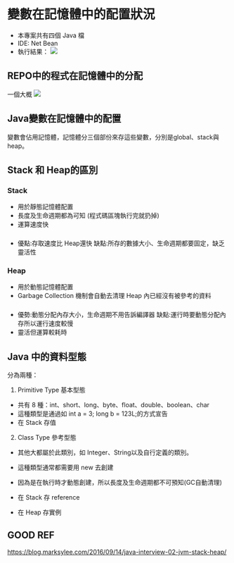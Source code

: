 # 變數在記憶體中的配置狀況

- 本專案共有四個 Java 檔
- IDE: Net Bean
- 執行結果：
![](https://i.imgur.com/raKiUPj.png)

## REPO中的程式在記憶體中的分配
一個大概
![](https://i.imgur.com/32KfRvs.png)

## Java變數在記憶體中的配置
變數會佔用記憶體，記憶體分三個部份來存這些變數，分別是global、stack與heap。

## Stack 和 Heap的區別

### Stack 
- 用於靜態記憶體配置
- 長度及生命週期都為可知 (程式碼區塊執行完就扔掉)
- 運算速度快
### 
- 優點:存取速度比 Heap還快
  缺點:所存的數據大小、生命週期都要固定，缺乏靈活性
### Heap 
- 用於動態記憶體配置
- Garbage Collection 機制會自動去清理 Heap 內已經沒有被參考的資料
### 
- 優勢:動態分配內存大小，生命週期不用告訴編譯器
  缺點:運行時要動態分配內存所以運行速度較慢
- 靈活但運算較耗時
## Java 中的資料型態
分為兩種：

1. Primitive Type 基本型態
- 共有 8 種：int、short、long、byte、float、double、boolean、char
- 這種類型是通過如 int a = 3; long b = 123L;的方式宣告
- 在 Stack 存值

2. Class Type  參考型態
- 其他大都屬於此類別，如 Integer、String以及自行定義的類別。
- 這種類型通常都需要用 new 去創建
- 因為是在執行時才動態創建，所以長度及生命週期都不可預知(GC自動清理)

- 在 Stack 存 reference
- 在 Heap 存實例 



## GOOD REF
https://blog.marksylee.com/2016/09/14/java-interview-02-jvm-stack-heap/
